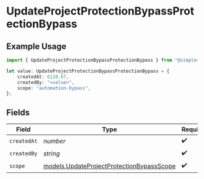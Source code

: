 # UpdateProjectProtectionBypassProtectionBypass

## Example Usage

```typescript
import { UpdateProjectProtectionBypassProtectionBypass } from "@simplesagar/vercel/models/updateprojectprotectionbypassop.js";

let value: UpdateProjectProtectionBypassProtectionBypass = {
    createdAt: 6128.67,
    createdBy: "<value>",
    scope: "automation-bypass",
};
```

## Fields

| Field                                                                                        | Type                                                                                         | Required                                                                                     | Description                                                                                  |
| -------------------------------------------------------------------------------------------- | -------------------------------------------------------------------------------------------- | -------------------------------------------------------------------------------------------- | -------------------------------------------------------------------------------------------- |
| `createdAt`                                                                                  | *number*                                                                                     | :heavy_check_mark:                                                                           | N/A                                                                                          |
| `createdBy`                                                                                  | *string*                                                                                     | :heavy_check_mark:                                                                           | N/A                                                                                          |
| `scope`                                                                                      | [models.UpdateProjectProtectionBypassScope](../models/updateprojectprotectionbypassscope.md) | :heavy_check_mark:                                                                           | N/A                                                                                          |